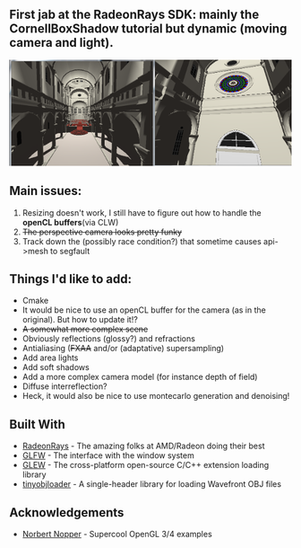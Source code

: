 ## First jab at the RadeonRays SDK: mainly the CornellBoxShadow tutorial but dynamic (moving camera and light).

![Sibenik in all its raytracing glory](sibenik.png)

## Main issues:
1. Resizing doesn't work, I still have to figure out how to handle the **openCL buffers**(via CLW)
2. ~~The perspective camera looks pretty funky~~
3. Track down the (possibly race condition?) that sometime causes api->mesh to segfault

## Things I'd like to add:
* Cmake
* It would be nice to use an openCL buffer for the camera (as in the original). But how to update it!?
* ~~A somewhat more complex scene~~
* Obviously reflections (glossy?) and refractions
* Antialiasing (~~FXAA~~ and/or (adaptative) supersampling)
* Add area lights
* Add soft shadows
* Add a more complex camera model (for instance depth of field)
* Diffuse interreflection?
* Heck, it would also be nice to use montecarlo generation and denoising!

## Built With
* [RadeonRays](https://github.com/GPUOpen-LibrariesAndSDKs/RadeonRays_SDK) - The amazing folks at AMD/Radeon doing their best
* [GLFW](http://www.glfw.org/) - The interface with the window system
* [GLEW](http://glew.sourceforge.net/) - The cross-platform open-source C/C++ extension loading library
* [tinyobjloader](https://github.com/syoyo/tinyobjloader) - A single-header library for loading Wavefront OBJ files

## Acknowledgements
* [Norbert Nopper](https://github.com/McNopper) - Supercool OpenGL 3/4 examples
